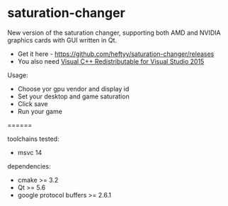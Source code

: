 # saturation-changer
New version of the saturation changer, supporting both AMD and NVIDIA graphics cards with GUI written in Qt.

* Get it here - https://github.com/heftyy/saturation-changer/releases
* You also need [Visual C++ Redistributable for Visual Studio 2015](https://www.microsoft.com/en-us/download/details.aspx?id=48145)

Usage:
* Choose yor gpu vendor and display id
* Set your desktop and game saturation
* Click save
* Run your game

======

toolchains tested:
* msvc 14

dependencies:
* cmake >= 3.2
* Qt >= 5.6
* google protocol buffers >= 2.6.1
